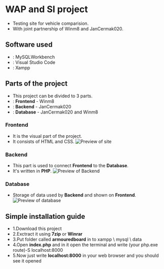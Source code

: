 # WAP and SI project
* Testing site for vehicle comparision.
* With joint partnership of Winm8 and JanCermak020.
## Software used
* : MySQLWorkbench
* : Visual Studio Code
* : Xampp
## Parts of the project
* This project can be divided to 3 parts.
* : __Frontend__ - Winm8
* : __Backend__ - JanCermak020
* : __Database__ - JanCermak020 and Winm8
### __Frontend__
* It is the visual part of the project.
* It consists of HTML and CSS.
![Preview of site](https://i.imgur.com/W3Rh7Z1.png)
### __Backend__
* This part is used to connect __Frontend__ to the __Database__.
* It's written in __PHP__.
![Preview of Backend](https://i.imgur.com/1aPWHXF.png)
### __Database__
* Storage of data used by __Backend__ and shown on __Frontend__.
![Preview of database]()
## Simple installation guide
* 1.Download this project
* 2.Exctract it using __7zip__ or __Winrar__
* 3.Put folder called __armouredboard__ in to xampp \ mysql \ data
* 4.Open __index.php__ and in it open the terminal and write (your php.exe route)-S localhost:8000
* 5.Now just write __localhost:8000__ in your web browser and you should see it opened
